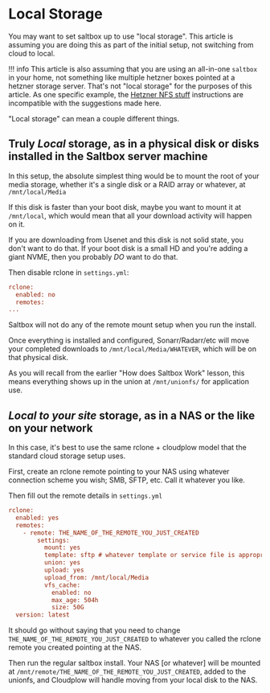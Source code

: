 # Local Storage

You may want to set saltbox up to use "local storage".  This article is assuming you are doing this as part of the initial setup, not switching from cloud to local.

!!! info
    This article is also assuming that you are using an all-in-one `saltbox` in your home, not something like multiple hetzner boxes pointed at a hetzner storage server.  That's not "local storage" for the purposes of this article.  As one specific example, the [Hetzner NFS stuff](../apps/hetzner_nfs.md) instructions are incompatible with the suggestions made here.

"Local storage" can mean a couple different things.

## Truly *Local* storage, as in a physical disk or disks installed in the Saltbox server machine

In this setup, the absolute simplest thing would be to mount the root of your media storage, whether it's a single disk or a RAID array or whatever, at `/mnt/local/Media`

If this disk is faster than your boot disk, maybe you want to mount it at `/mnt/local`, which would mean that all your download activity will happen on it.  

If you are downloading from Usenet and this disk is not solid state, you don't want to do that.  If your boot disk is a small HD and you're adding a giant NVME, then you probably _DO_ want to do that.

Then disable rclone in `settings.yml`:

```ini
rclone:
  enabled: no
  remotes:
...
```

Saltbox will not do any of the remote mount setup when you run the install.

Once everything is installed and configured, Sonarr/Radarr/etc will move your completed downloads to `/mnt/local/Media/WHATEVER`, which will be on that physical disk.

As you will recall from the earlier "How does Saltbox Work" lesson, this means everything shows up in the union at `/mnt/unionfs/` for application use.

## *Local to your site* storage, as in a NAS or the like on your network

In this case, it's best to use the same rclone + cloudplow model that the standard cloud storage setup uses.

First, create an rclone remote pointing to your NAS using whatever connection scheme you wish; SMB, SFTP, etc.  Call it whatever you like.  

Then fill out the remote details in `settings.yml`
```ini
rclone:
  enabled: yes
  remotes:
    - remote: THE_NAME_OF_THE_REMOTE_YOU_JUST_CREATED
        settings:
          mount: yes
          template: sftp # whatever template or service file is appropriate
          union: yes
          upload: yes
          upload_from: /mnt/local/Media
          vfs_cache:
            enabled: no
            max_age: 504h
            size: 50G
  version: latest
```

It should go without saying that you need to change `THE_NAME_OF_THE_REMOTE_YOU_JUST_CREATED` to whatever you called the rclone remote you created pointing at the NAS.

Then run the regular saltbox install.  Your NAS [or whatever] will be mounted at `/mnt/remote/THE_NAME_OF_THE_REMOTE_YOU_JUST_CREATED`, added to the unionfs, and Cloudplow will handle moving from your local disk to the NAS.
